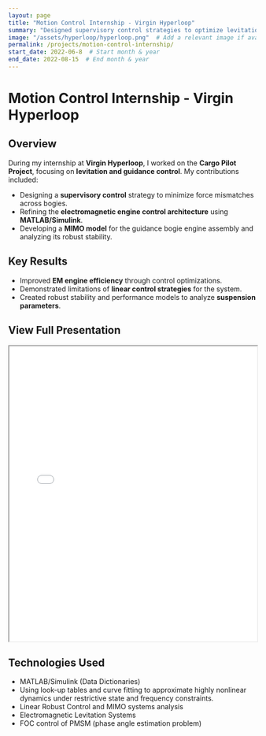 ```yaml
---
layout: page
title: "Motion Control Internship - Virgin Hyperloop"
summary: "Designed supervisory control strategies to optimize levitation and guidance systems for cargo pilot project."
image: "/assets/hyperloop/hyperloop.png"  # Add a relevant image if available
permalink: /projects/motion-control-internship/
start_date: 2022-06-8  # Start month & year
end_date: 2022-08-15  # End month & year
---
```


# Motion Control Internship - Virgin Hyperloop

## Overview
During my internship at **Virgin Hyperloop**, I worked on the **Cargo Pilot Project**, focusing on **levitation and guidance control**. My contributions included:
- Designing a **supervisory control** strategy to minimize force mismatches across bogies.
- Refining the **electromagnetic engine control architecture** using **MATLAB/Simulink**.
- Developing a **MIMO model** for the guidance bogie engine assembly and analyzing its robust stability.

## Key Results
- Improved **EM engine efficiency** through control optimizations.
- Demonstrated limitations of **linear control strategies** for the system.
- Created robust stability and performance models to analyze **suspension parameters**.

## View Full Presentation
<iframe src="/assets/hyperloop/MotionControlInternFinalPresentation_Sesha.pdf" width="100%" height="600px"></iframe>

## Technologies Used
- MATLAB/Simulink (Data Dictionaries)
- Using look-up tables and curve fitting to approximate highly nonlinear dynamics under restrictive state and frequency constraints.
- Linear Robust Control and MIMO systems analysis
- Electromagnetic Levitation Systems
- FOC control of PMSM (phase angle estimation problem)
